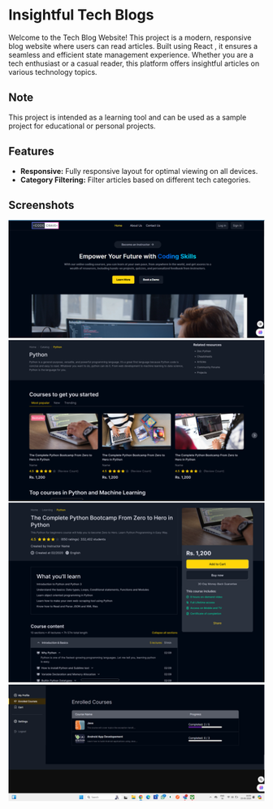 # Insightful Tech Blogs

Welcome to the Tech Blog Website! This project is a modern, responsive blog website where users can read  articles. Built using React , it ensures a seamless and efficient state management experience. Whether you are a tech enthusiast or a casual reader, this platform offers insightful articles on various technology topics.
## Note

This project is intended as a learning tool and can be used as a sample project for educational or personal projects.



## Features

* **Responsive:** Fully responsive layout for optimal viewing on all devices.
* **Category Filtering:** Filter articles based on different tech categories.

## Screenshots
![Screenshot](https://github.com/hariome62014/Hari_IITP/raw/main/CodeCrave/src/assets/Images/Screenshot%202024-06-29%20155746.png)
![Screenshot](https://github.com/hariome62014/Hari_IITP/raw/main/CodeCrave/src/assets/Images/Screenshot%202024-06-29%20160854.png)
![Screenshot](https://github.com/hariome62014/Hari_IITP/raw/main/CodeCrave/src/assets/Images/Screenshot%202024-06-29%20160933.png)
![Screenshot](https://github.com/hariome62014/Hari_IITP/raw/main/CodeCrave/src/assets/Images/Screenshot%202024-06-29%20160522.png)



